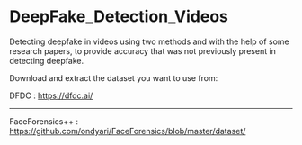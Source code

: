 # DeepFake_Detection_Videos
Detecting deepfake in videos using two methods and with the help of some research papers, to provide accuracy that was not previously present in detecting deepfake.


Download and extract the dataset you want to use from:

DFDC : https://dfdc.ai/
***********************
FaceForensics++ : https://github.com/ondyari/FaceForensics/blob/master/dataset/

